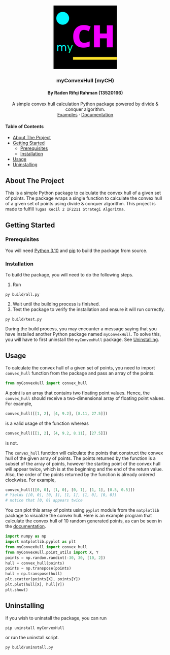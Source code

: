 <div id="top"></div>
<br />
<div align="center">
  <a href="https://github.com/Radenz/my-convex-hull">
    <img src="logo.png" alt="Logo" width="200" height="200">
  </a>

<h3 align="center">myConvexHull (myCH)</h3>
<h4 align="center">By Raden Rifqi Rahman (13520166)</h4>
 <p align="center">
    A simple convex hull calculation Python package
    powered by divide & conquer algorithm.
    <br />
    <a href="examples">Examples</a>
    ·
    <a href="https://mych-docs.web.app/">Documentation</a>
</div>

#### Table of Contents
- [About The Project](#about-the-project)
- [Getting Started](#getting-started)
  - [Prerequisites](#prerequisites)
  - [Installation](#installation)
- [Usage](#usage)
- [Uninstalling](#uninstalling)

## About The Project
This is a simple Python package to calculate the convex hull of
a given set of points. The package wraps a single function to
calculate the convex hull of a given set of points using divide &
conquer algorithm. This project is made to fulfill
`Tugas Kecil 2 IF2211 Strategi Algoritma`.

## Getting Started

### Prerequisites

You will need [Python 3.10](https://www.python.org/downloads/) and [pip](https://pip.pypa.io/en/stable/installation/)
to build the package from source.

### Installation
To build the package, you will need to do the following steps.

1. Run
```
py build/all.py
```
2. Wait until the building process is finished.
3. Test the package to verify the installation and ensure it will
run correctly.
```
py build/test.py
```

During the build process, you may encounter a message saying that
you have installed another Python package named `myConvexHull`.
To solve this, you will have to first uninstall the `myConvexHull`
package. See [Uninstalling](#uninstalling).

## Usage

To calculate the convex hull of a given set of points, you need
to import `convex_hull` function from the package and pass an array
of the points.

```python
from myConvexHull import convex_hull
```

A point is an array that contains two floating point
values. Hence, the `convex_hull` should receive a two-dimensional
array of floating point values. For example,

```python
convex_hull([[1, 2], [4, 9.2], [8.11, 27.5]])
```

is a valid usage of the function whereas

```python
convex_hull([[1, 2], [4, 9.2, 8.11], [27.5]])
```

is not.

The `convex_hull` function will calculate the points that construct
the convex hull of the given array of points. The points returned
by the function is a subset of the array of points, however the
starting point of the convex hull will appear twice, which is at
the beginning and the end of the return value. Also, the order
of the points returned by the function is already ordered clockwise.
For example,

```python
convex_hull([[0, 0], [1, 0], [0, 1], [1, 1], [0.5, 0.5]])
# Yields [[0, 0], [0, 1], [1, 1], [1, 0], [0, 0]]
# notice that [0, 0] appears twice
```

You can plot this array of points using `pyplot`
module from the `matplotlib` package to visualize the convex hull.
Here is an example program that calculate the convex hull of 10
random generated points, as can be seen in the [documentation](https://mych-docs.web.app/).

```python
import numpy as np
import matplotlib.pyplot as plt
from myConvexHull import convex_hull
from myConvexHull.point_utils import X, Y
points = np.random.randint(-30, 30, [10, 2])
hull = convex_hull(points)
points = np.transpose(points)
hull = np.transpose(hull)
plt.scatter(points[X], points[Y])
plt.plot(hull[X], hull[Y])
plt.show()
```

## Uninstalling

If you wish to uninstall the package, you can run
```
pip uninstall myConvexHull
```
or run the uninstall script.
```
py build/uninstall.py
```